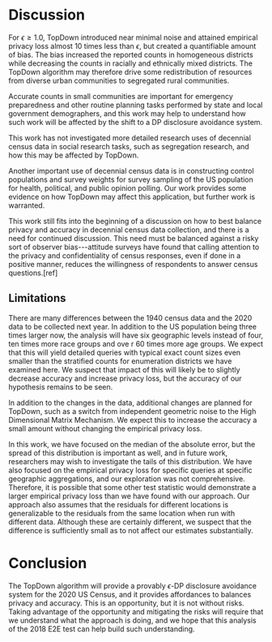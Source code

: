 Discussion
==========

For $\epsilon \geq 1.0$, TopDown introduced near minimal noise and
attained empirical privacy loss almost 10 times less than $\epsilon$,
but created a quantifiable amount of bias.  The bias increased the
reported counts in homogeneous districts while decreasing the counts
in racially and ethnically mixed districts.  The TopDown algorithm may
therefore drive some redistribution of resources from diverse urban
communities to segregated rural communities.

Accurate counts in small communities are important for emergency
preparedness and other routine planning tasks performed by state and
local government demographers, and this work may help to understand how
such work will be affected by the shift to a DP disclosure avoidance
system.

This work has not investigated more detailed research uses of
decennial census data in social research tasks, such as segregation
research, and how this may be affected by TopDown.

Another important use of decennial census data is in constructing
control populations and survey weights for survey sampling of the US
population for health, political, and public opinion polling.  Our
work provides some evidence on how TopDown may affect this
application, but further work is warranted.

This work still fits into the beginning of a discussion on how to best
balance privacy and accuracy in decennial census data collection, and
there is a need for continued discussion.  This need must be balanced
against a risky sort of observer bias---attitude surveys have found
that calling attention to the privacy and confidentiality of census
responses, even if done in a positive manner, reduces the willingness
of respondents to answer census questions.[ref]

Limitations
-----------

There are many differences between the 1940 census data and the 2020
data to be collected next year. In addition to the US population being
three times larger now, the analysis will have six geographic levels
instead of four, ten times more race groups and ove r 60 times more
age groups. We expect that this will yield detailed queries with
typical exact count sizes even smaller than the stratified counts for
enumeration districts we have examined here.  We suspect that impact
of this will likely be to slightly decrease accuracy and increase
privacy loss, but the accuracy of our hypothesis remains to be seen.

In addition to the changes in the data, additional changes are planned
for TopDown, such as a switch from independent geometric noise to the
High Dimensional Matrix Mechanism. We expect this to increase the
accuracy a small amount without changing the empirical privacy loss.

In this work, we have focused on the median of the absolute error, but
the spread of this distribution is important as well, and in future
work, researchers may wish to investigate the tails of this
distribution. We have also focused on the empirical privacy loss for
specific queries at specific geographic aggregations, and our
exploration was not comprehensive. Therefore, it is possible that some
other test statistic would demonstrate a larger empirical privacy loss
than we have found with our approach. Our approach also assumes that
the residuals for different locations is generalizable to the
residuals from the same location when run with different
data. Although these are certainly different, we suspect that the
difference is sufficiently small as to not affect our estimates
substantially.

Conclusion
==========

The TopDown algorithm will provide a provably $\epsilon$-DP disclosure
avoidance system for the 2020 US Census, and it provides affordances
to balances privacy and accuracy.  This is an opportunity, but it is
not without risks. Taking advantage of the opportunity and mitigating
the risks will require that we understand what the approach is doing,
and we hope that this analysis of the 2018 E2E test can help build
such understanding.






